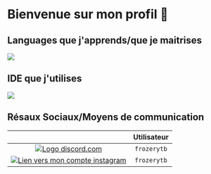 <h1> Bienvenue sur mon profil 👋</h1>


<h2>Languages que j'apprends/que je maitrises</h2>

<img src= "https://skillicons.dev/icons?i=html,css,java,python">


<h2>IDE que j'utilises</h2>

<img src= "https://skillicons.dev/icons?i=idea,vscode,eclipse">

<h2>Résaux Sociaux/Moyens de communication</h2>

|                                                                                                                                 |   Utilisateur   |
:--------------------------------------------------------------------------------------------------------------------------------:|:----------:|
|<a href="https://discord.com/app" target="_blank"> <img src="https://skillicons.dev/icons?i=discord" alt="Logo discord.com"> </a>| `frozerytb` |
|<a href="https://www.instagram.com/frozerytb/" target="_blank"> <img src="https://skillicons.dev/icons?i=instagram" alt="Lien vers mon compte instagram"> </a>| `frozerytb` |
